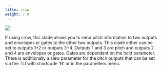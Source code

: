 ```yaml
---
title: crow
weight: 7.0
---
```


<img src="/static/crow1.png" class="fr">

If using crow, this clade allows you to send pitch information to two outputs and envelopes or gates to the other two outputs. This clade either can be set to outputs 1+2 or outputs 3+4. Outputs 1 and 3 are pitch and outputs 2 and 4 are envelopes or gates. Gates are dependant on the hold parameter. There is additionally a slew parameter for the pitch outputs that can be set via the TLI with shortcode 'N' or in the parameters menu.
